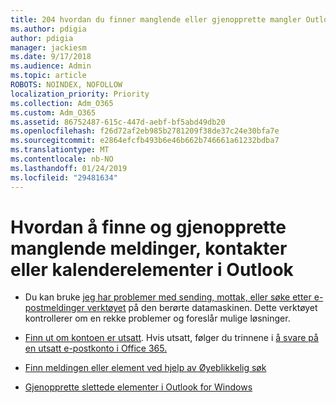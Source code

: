 ```yaml
---
title: 204 hvordan du finner manglende eller gjenopprette mangler Outlook e-post, kalender eller kontakter
ms.author: pdigia
author: pdigia
manager: jackiesm
ms.date: 9/17/2018
ms.audience: Admin
ms.topic: article
ROBOTS: NOINDEX, NOFOLLOW
localization_priority: Priority
ms.collection: Adm_O365
ms.custom: Adm_O365
ms.assetid: 86752487-615c-447d-aebf-bf5abd49db20
ms.openlocfilehash: f26d72af2eb985b2781209f38de37c24e30bfa7e
ms.sourcegitcommit: e2864efcfb493b6e46b662b746661a61232bdba7
ms.translationtype: MT
ms.contentlocale: nb-NO
ms.lasthandoff: 01/24/2019
ms.locfileid: "29481634"
---
```

# <a name="how-to-find-and-recover-missing-messages-contacts-or-calendar-items-in-outlook"></a>Hvordan å finne og gjenopprette manglende meldinger, kontakter eller kalenderelementer i Outlook

- Du kan bruke [jeg har problemer med sending, mottak, eller søke etter e-postmeldinger verktøyet](https://aka.ms/SaRA-OutlookSendReceive) på den berørte datamaskinen. Dette verktøyet kontrollerer om en rekke problemer og foreslår mulige løsninger. 
    
- [Finn ut om kontoen er utsatt](https://support.microsoft.com/help/2551603/how-to-determine-whether-your-office-365-account-has-been-compromised). Hvis utsatt, følger du trinnene i [å svare på en utsatt e-postkonto i Office 365.](https://docs.microsoft.com/en-us/office365/enterprise/responding-to-a-compromised-email-account)
    
- [Finn meldingen eller element ved hjelp av Øyeblikkelig søk](https://support.office.com/article/69748862-5976-47b9-98e8-ed179f1b9e4d)
    
- [Gjenopprette slettede elementer i Outlook for Windows](https://support.office.com/article/49e81f3c-c8f4-4426-a0b9-c0fd751d48ce)
    

